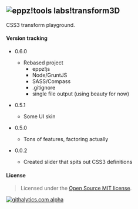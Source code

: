 ## ![eppz!tools](http://www.eppz.eu/beacons/eppz!.png) labs!transform3D

CSS3 transform playground.

#### Version tracking

* 0.6.0
    + Rebased project
        + eppz!js
        + Node/GruntJS
        + SASS/Compass
        + .gitignore
        + single file output (using beauty for now)

* 0.5.1
    + Some UI skin

* 0.5.0
    + Tons of features, factoring actually

* 0.0.2
    + Created slider that spits out CSS3 definitions

#### License

> Licensed under the [Open Source MIT license](http://en.wikipedia.org/wiki/MIT_License).

[![githalytics.com alpha](https://cruel-carlota.pagodabox.com/2873b2d81bd26e7c0d4ff1053f631cbb "githalytics.com")](http://githalytics.com/eppz/labs-filters)
